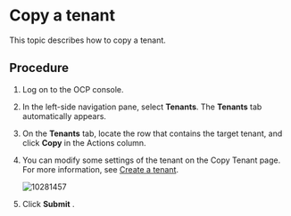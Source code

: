 # Copy a tenant

This topic describes how to copy a tenant.

## Procedure

1. Log on to the OCP console.

2. In the left-side navigation pane, select **Tenants**. The **Tenants** tab automatically appears.

3. On the **Tenants** tab, locate the row that contains the target tenant, and click **Copy** in the Actions column.

4. You can modify some settings of the tenant on the Copy Tenant page. For more information, see [Create a tenant](../../500.quickstart/600.quickstart-create-a-tenant.md).

   ![10281457](https://help-static-aliyun-doc.aliyuncs.com/assets/img/en-US/3304306461/p345351.png)

5. Click **Submit** .
